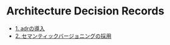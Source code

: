 # Architecture Decision Records

* [1. adrの導入](001-adrの導入.md)
* [2. セマンティックバージョニングの採用](002-セマンティックバージョニングの採用.md)
